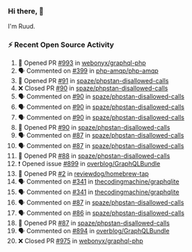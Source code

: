 ### Hi there, 👋

I'm Ruud.
 
### :zap: Recent Open Source Activity

<!--START_SECTION:activity-->
1. 💪 Opened PR [#993](https://github.com/webonyx/graphql-php/pull/993) in [webonyx/graphql-php](https://github.com/webonyx/graphql-php)
2. 🗣 Commented on [#399](https://github.com/php-amqp/php-amqp/issues/399) in [php-amqp/php-amqp](https://github.com/php-amqp/php-amqp)
3. 💪 Opened PR [#91](https://github.com/spaze/phpstan-disallowed-calls/pull/91) in [spaze/phpstan-disallowed-calls](https://github.com/spaze/phpstan-disallowed-calls)
4. ❌ Closed PR [#90](https://github.com/spaze/phpstan-disallowed-calls/pull/90) in [spaze/phpstan-disallowed-calls](https://github.com/spaze/phpstan-disallowed-calls)
5. 🗣 Commented on [#90](https://github.com/spaze/phpstan-disallowed-calls/issues/90) in [spaze/phpstan-disallowed-calls](https://github.com/spaze/phpstan-disallowed-calls)
6. 🗣 Commented on [#90](https://github.com/spaze/phpstan-disallowed-calls/issues/90) in [spaze/phpstan-disallowed-calls](https://github.com/spaze/phpstan-disallowed-calls)
7. 🗣 Commented on [#90](https://github.com/spaze/phpstan-disallowed-calls/issues/90) in [spaze/phpstan-disallowed-calls](https://github.com/spaze/phpstan-disallowed-calls)
8. 💪 Opened PR [#90](https://github.com/spaze/phpstan-disallowed-calls/pull/90) in [spaze/phpstan-disallowed-calls](https://github.com/spaze/phpstan-disallowed-calls)
9. 🗣 Commented on [#87](https://github.com/spaze/phpstan-disallowed-calls/issues/87) in [spaze/phpstan-disallowed-calls](https://github.com/spaze/phpstan-disallowed-calls)
10. 🗣 Commented on [#87](https://github.com/spaze/phpstan-disallowed-calls/issues/87) in [spaze/phpstan-disallowed-calls](https://github.com/spaze/phpstan-disallowed-calls)
11. 💪 Opened PR [#88](https://github.com/spaze/phpstan-disallowed-calls/pull/88) in [spaze/phpstan-disallowed-calls](https://github.com/spaze/phpstan-disallowed-calls)
12. ❗️ Opened issue [#899](https://github.com/overblog/GraphQLBundle/issues/899) in [overblog/GraphQLBundle](https://github.com/overblog/GraphQLBundle)
13. 💪 Opened PR [#2](https://github.com/reviewdog/homebrew-tap/pull/2) in [reviewdog/homebrew-tap](https://github.com/reviewdog/homebrew-tap)
14. 🗣 Commented on [#341](https://github.com/thecodingmachine/graphqlite/issues/341) in [thecodingmachine/graphqlite](https://github.com/thecodingmachine/graphqlite)
15. 🗣 Commented on [#341](https://github.com/thecodingmachine/graphqlite/issues/341) in [thecodingmachine/graphqlite](https://github.com/thecodingmachine/graphqlite)
16. 🗣 Commented on [#87](https://github.com/spaze/phpstan-disallowed-calls/issues/87) in [spaze/phpstan-disallowed-calls](https://github.com/spaze/phpstan-disallowed-calls)
17. 🗣 Commented on [#86](https://github.com/spaze/phpstan-disallowed-calls/issues/86) in [spaze/phpstan-disallowed-calls](https://github.com/spaze/phpstan-disallowed-calls)
18. 💪 Opened PR [#87](https://github.com/spaze/phpstan-disallowed-calls/pull/87) in [spaze/phpstan-disallowed-calls](https://github.com/spaze/phpstan-disallowed-calls)
19. 🗣 Commented on [#894](https://github.com/overblog/GraphQLBundle/issues/894) in [overblog/GraphQLBundle](https://github.com/overblog/GraphQLBundle)
20. ❌ Closed PR [#975](https://github.com/webonyx/graphql-php/pull/975) in [webonyx/graphql-php](https://github.com/webonyx/graphql-php)
<!--END_SECTION:activity-->
